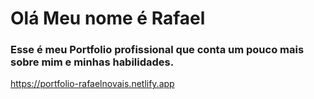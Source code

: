 # Olá Meu nome é Rafael
### Esse é meu Portfolio profissional que conta um pouco mais sobre mim e minhas habilidades.
<https://portfolio-rafaelnovais.netlify.app>

